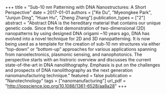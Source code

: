 +++
title = "Sub-10 nm Patterning with DNA Nanostructures: A Short Perspective"
date = 2017-01-01
authors = ["Ke Du", "Myeongkee Park", "Junjun Ding", "Huan Hu", "Zheng Zhang"]
publication_types = ["2"]
abstract = "Abstract DNA is the hereditary material that contains our unique genetic code. Since the first demonstration of two-dimensional (2D) nanopatterns by using designed DNA origami ~10 years ago, DNA has evolved into a novel technique for 2D and 3D nanopatterning. It is now being used as a template for the creation of sub-10 nm structures via either “top-down” or “bottom-up” approaches for various applications spanning from nanoelectronics, plasmonic sensing, and nanophotonics. The perspective starts with an histroric overview and discusses the current state-of-the-art in DNA nanolithography. Emphasis is put on the challenges and prospects of DNA nanolithography as the next generation nanomanufacturing technique."
featured = false
publication = "Nanotechnology"
tags = ["nanomanufacturing"]
url_pdf = "http://iopscience.iop.org/10.1088/1361-6528/aa8a28"
+++

